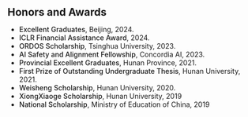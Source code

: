 <h1 id="award"></h1>

<h2 style="margin: 30px 0px 10px;">Honors and Awards</h2>

<ul>
<li><b style="font-weight: 500;">Excellent Graduates</b>, Beijing, 2024.</li>  
<li><b style="font-weight: 500;">ICLR Financial Assistance Award</b>, 2024.</li>  
<li><b style="font-weight: 500;">ORDOS Scholarship</b>, Tsinghua University, 2023.</li>  
<li><b style="font-weight: 500;">AI Safety and Alignment Fellowship</b>, Concordia AI, 2023.</li>  
<li><b style="font-weight: 500;">Provincial Excellent Graduates</b>, Hunan Province, 2021.</li>  
<li><b style="font-weight: 500;">First Prize of Outstanding Undergraduate Thesis</b>, Hunan University, 2021.</li>  
<li><b style="font-weight: 500;">Weisheng Scholarship</b>, Hunan University, 2020.</li>  
<li><b style="font-weight: 500;">XiongXiaoge Scholarship</b>, Hunan University, 2019</li>  
<li><b style="font-weight: 500;">National Scholarship</b>, Ministry of Education of China, 2019</li> 
</ul>
